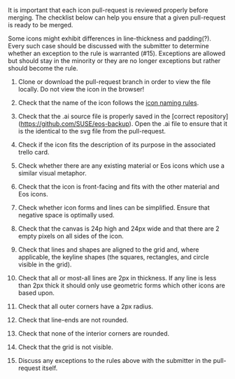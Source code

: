 It is important that each icon pull-request is reviewed properly before merging. The checklist below can help you ensure that a given pull-request is ready to be  merged.

Some icons might exhibit differences in line-thickness and padding(?). Every such case should be discussed with the submitter to determine whether an exception to the rule is warranted (#15). Exceptions are allowed but should stay in the minority or they are no longer exceptions but rather should become the rule.

1. Clone or download the pull-request branch in order to view the file locally. Do not view the icon in the browser!

1. Check that the name of the icon follows the [icon naming rules](https://gitlab.com/SUSE-UIUX/eos/wikis/Designing-and-compiling-svg-icons#naming-conventions-for-icons-files).

1. Check that the .ai source file is properly saved in the [correct repository] (https://github.com/SUSE/eos-backup). Open the .ai file to ensure that it is the identical to the svg file from the pull-request.

1. Check if the icon fits the description of its purpose in the associated trello card.

1. Check whether there are any existing material or Eos icons which use a similar visual metaphor.

1. Check that the icon is front-facing and fits with the other material and Eos icons.

1. Check whether icon forms and lines can be simplified. Ensure that negative space is optimally used.

1. Check that the canvas is 24p high and 24px wide and that there are 2 empty pixels on all sides of the icon.

1. Check that lines and shapes are aligned to the grid and, where applicable, the keyline shapes (the squares, rectangles, and circle visible in the grid).

1. Check that all or most-all lines are 2px in thickness. If any line is less than 2px thick it should only use geometric forms which other icons are based upon.

1. Check that all outer corners have a 2px radius. 

1. Check that line-ends are not rounded.

1. Check that none of the interior corners are rounded.

1. Check that the grid is not visible.

1. Discuss any exceptions to the rules above with the submitter in the pull-request itself.